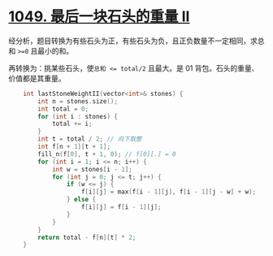# [1049. 最后一块石头的重量 II](https://leetcode.cn/problems/last-stone-weight-ii/)

经分析，题目转换为有些石头为正，有些石头为负，且正负数量不一定相同，求总和 `>=0` 且最小的和。

再转换为：挑某些石头，使`总和 <= total/2` 且最大。是 01 背包。石头的重量、价值都是其重量。

```cpp
    int lastStoneWeightII(vector<int>& stones) {
        int n = stones.size();
        int total = 0;
        for (int i : stones) {
            total += i;
        } 
        int t = total / 2; // 向下取整
        int f[n + 1][t + 1];
        fill_n(f[0], t + 1, 0); // f[0][.] = 0
        for (int i = 1; i <= n; i++) {
            int w = stones[i - 1];
            for (int j = 0; j <= t; j++) {
                if (w <= j) {
                    f[i][j] = max(f[i - 1][j], f[i - 1][j - w] + w);
                } else {
                    f[i][j] = f[i - 1][j];
                }
            }
        }
        return total - f[n][t] * 2;
    }
```
